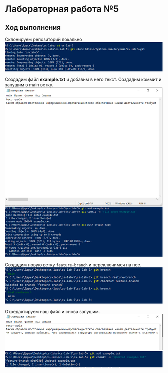 # Лабораторная работа №5

## Ход выполнения

Склонируем репозиторий локально
![Скриншот 1](/screenshots/Screenshot_1.png)  

Создадим файл **example.txt** и добавим в него текст. Создадим коммит и запушим в main ветку.
![Скриншот 2](/screenshots/Screenshot_2.png)  
![Скриншот 3](/screenshots/Screenshot_3.png)  

Создадим новую ветку ```feature-branch``` и переключимся на нее. 
![Скриншот 4](/screenshots/Screenshot_4.png)  

Отредактируем наш файл и снова запушим.
![Скриншот 5](/screenshots/Screenshot_5.png)  
![Скриншот 6](/screenshots/Screenshot_6.png)  

